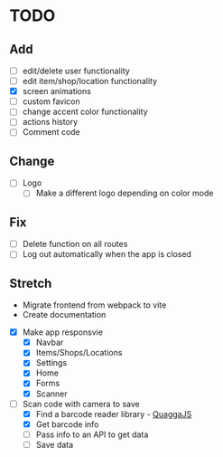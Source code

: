 # TODO

## Add
- [ ] edit/delete user functionality
- [ ] edit item/shop/location functionality 
- [x] screen animations
- [ ] custom favicon
- [ ] change accent color functionality
- [ ] actions history
- [ ] Comment code

## Change
- [ ] Logo
  - [ ] Make a different logo depending on color mode

## Fix
- [ ] Delete function on all routes
- [ ] Log out automatically when the app is closed

## Stretch
- Migrate frontend from webpack to vite
- Create documentation
- [x] Make app responsvie
  - [x] Navbar
  - [x] Items/Shops/Locations
  - [x] Settings
  - [x] Home
  - [x] Forms
  - [x] Scanner
- [ ] Scan code with camera to save
  - [x] Find a barcode reader library - [QuaggaJS](https://serratus.github.io/quaggaJS)
  - [x] Get barcode info
  - [ ] Pass info to an API to get data
  - [ ] Save data
